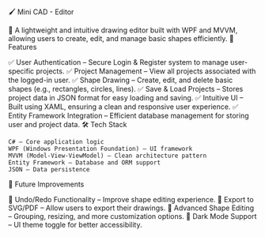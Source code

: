 🖌️ Mini CAD - Editor

🎨 A lightweight and intuitive drawing editor built with WPF and MVVM, allowing users to create, edit, and manage basic shapes efficiently.
🚀 Features

✅ User Authentication – Secure Login & Register system to manage user-specific projects.
✅ Project Management – View all projects associated with the logged-in user.
✅ Shape Drawing – Create, edit, and delete basic shapes (e.g., rectangles, circles, lines).
✅ Save & Load Projects – Stores project data in JSON format for easy loading and saving.
✅ Intuitive UI – Built using XAML, ensuring a clean and responsive user experience.
✅ Entity Framework Integration – Efficient database management for storing user and project data.
🛠️ Tech Stack

    C# – Core application logic
    WPF (Windows Presentation Foundation) – UI framework
    MVVM (Model-View-ViewModel) – Clean architecture pattern
    Entity Framework – Database and ORM support
    JSON – Data persistence


📌 Future Improvements

🔹 Undo/Redo Functionality – Improve shape editing experience.
🔹 Export to SVG/PDF – Allow users to export their drawings.
🔹 Advanced Shape Editing – Grouping, resizing, and more customization options.
🔹 Dark Mode Support – UI theme toggle for better accessibility.
